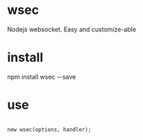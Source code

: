 # wsec
Nodejs websocket. Easy and customize-able 


# install

npm install wsec --save

# use

```const wsec = require('wsec');

new wsec(options, handler);
```